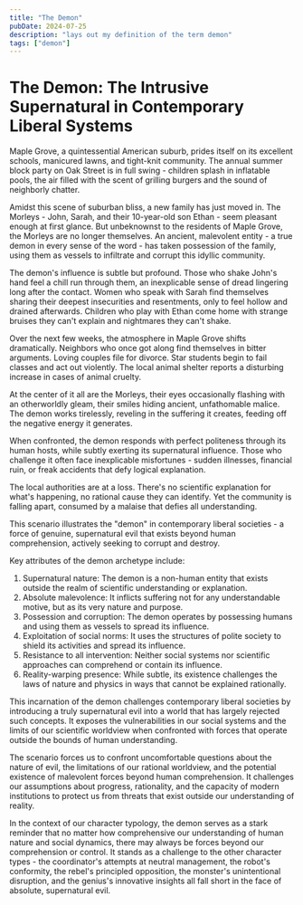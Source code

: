 ```yaml
---
title: "The Demon"
pubDate: 2024-07-25
description: "lays out my definition of the term demon"
tags: ["demon"]
---
```


# The Demon: The Intrusive Supernatural in Contemporary Liberal Systems

Maple Grove, a quintessential American suburb, prides itself on its excellent schools, manicured lawns, and tight-knit community. The annual summer block party on Oak Street is in full swing - children splash in inflatable pools, the air filled with the scent of grilling burgers and the sound of neighborly chatter.

Amidst this scene of suburban bliss, a new family has just moved in. The Morleys - John, Sarah, and their 10-year-old son Ethan - seem pleasant enough at first glance. But unbeknownst to the residents of Maple Grove, the Morleys are no longer themselves. An ancient, malevolent entity - a true demon in every sense of the word - has taken possession of the family, using them as vessels to infiltrate and corrupt this idyllic community.

The demon's influence is subtle but profound. Those who shake John's hand feel a chill run through them, an inexplicable sense of dread lingering long after the contact. Women who speak with Sarah find themselves sharing their deepest insecurities and resentments, only to feel hollow and drained afterwards. Children who play with Ethan come home with strange bruises they can't explain and nightmares they can't shake.

Over the next few weeks, the atmosphere in Maple Grove shifts dramatically. Neighbors who once got along find themselves in bitter arguments. Loving couples file for divorce. Star students begin to fail classes and act out violently. The local animal shelter reports a disturbing increase in cases of animal cruelty.

At the center of it all are the Morleys, their eyes occasionally flashing with an otherworldly gleam, their smiles hiding ancient, unfathomable malice. The demon works tirelessly, reveling in the suffering it creates, feeding off the negative energy it generates.

When confronted, the demon responds with perfect politeness through its human hosts, while subtly exerting its supernatural influence. Those who challenge it often face inexplicable misfortunes - sudden illnesses, financial ruin, or freak accidents that defy logical explanation.

The local authorities are at a loss. There's no scientific explanation for what's happening, no rational cause they can identify. Yet the community is falling apart, consumed by a malaise that defies all understanding.

This scenario illustrates the "demon" in contemporary liberal societies - a force of genuine, supernatural evil that exists beyond human comprehension, actively seeking to corrupt and destroy.

Key attributes of the demon archetype include:

1. Supernatural nature: The demon is a non-human entity that exists outside the realm of scientific understanding or explanation.
2. Absolute malevolence: It inflicts suffering not for any understandable motive, but as its very nature and purpose.
3. Possession and corruption: The demon operates by possessing humans and using them as vessels to spread its influence.
4. Exploitation of social norms: It uses the structures of polite society to shield its activities and spread its influence.
5. Resistance to all intervention: Neither social systems nor scientific approaches can comprehend or contain its influence.
6. Reality-warping presence: While subtle, its existence challenges the laws of nature and physics in ways that cannot be explained rationally.

This incarnation of the demon challenges contemporary liberal societies by introducing a truly supernatural evil into a world that has largely rejected such concepts. It exposes the vulnerabilities in our social systems and the limits of our scientific worldview when confronted with forces that operate outside the bounds of human understanding.

The scenario forces us to confront uncomfortable questions about the nature of evil, the limitations of our rational worldview, and the potential existence of malevolent forces beyond human comprehension. It challenges our assumptions about progress, rationality, and the capacity of modern institutions to protect us from threats that exist outside our understanding of reality.

In the context of our character typology, the demon serves as a stark reminder that no matter how comprehensive our understanding of human nature and social dynamics, there may always be forces beyond our comprehension or control. It stands as a challenge to the other character types - the coordinator's attempts at neutral management, the robot's conformity, the rebel's principled opposition, the monster's unintentional disruption, and the genius's innovative insights all fall short in the face of absolute, supernatural evil.